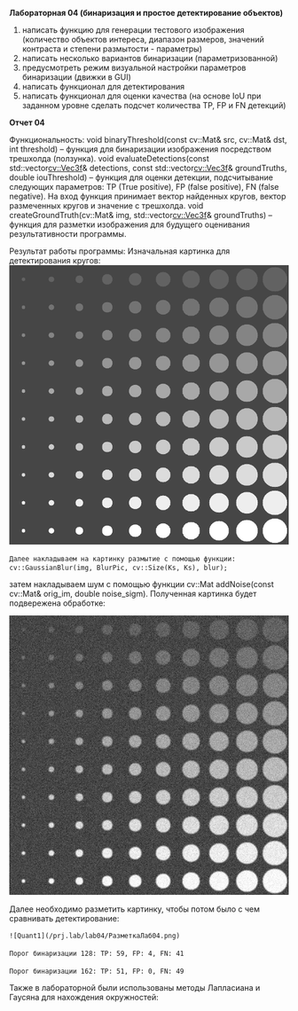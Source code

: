 **Лабораторная 04 (бинаризация и простое детектирование объектов)**
1.	написать функцию для генерации тестового изображения (количество объектов интереса, диапазон размеров, значений контраста и степени размытости - параметры)
2.	написать несколько вариантов бинаризации (параметризованной)
3.	предусмотреть режим визуальной настройки параметров бинаризации (движки в GUI)
4.	написать функционал для детектирования
5.	написать функционал для оценки качества (на основе IoU при заданном уровне сделать подсчет количества TP, FP и FN детекций)


**Отчет 04**
	 
Функциональность:
	void binaryThreshold(const cv::Mat& src, cv::Mat& dst, int threshold) – функция для бинаризации изображения посредством трешхолда (ползунка).
	void evaluateDetections(const std::vector<cv::Vec3f>& detections, const std::vector<cv::Vec3f>& groundTruths, double iouThreshold) – функция для оценки детекции, подсчитывание следующих параметров: TP (True positive), FP (false positive), FN (false negative). На вход функция принимает вектор найденных кругов, вектор размеченных кругов и значение с трешхолда.
	void createGroundTruth(cv::Mat& img, std::vector<cv::Vec3f>& groundTruths) – функция для разметки изображения для будущего оценивания результативности программы.

Результат работы программы: 
	Изначальная картинка для детектирования кругов:
 ![Img](/prj.lab/lab04/img.png)

	Далее накладываем на картинку размытие с помощью функции: cv::GaussianBlur(img, BlurPic, cv::Size(Ks, Ks), blur);
 затем накладываем шум с помощью функции cv::Mat addNoise(const cv::Mat& orig_im, double noise_sigm). Полученная картинка будет подвережена обработке:

 ![FinalyPic](/prj.lab/lab04/ReallyPic.png)
 
Далее необходимо разметить картинку, чтобы потом было с чем сравнивать детектирование:

 	![Quant1](/prj.lab/lab04/РазметкаЛаб04.png)
	 
	Порог бинаризации 128: TP: 59, FP: 4, FN: 41
 
	Порог бинаризации 162: TP: 51, FP: 0, FN: 49
 	
Также в лабораторной были использованы методы Лапласиана и Гаусяна для нахождения окружностей:
